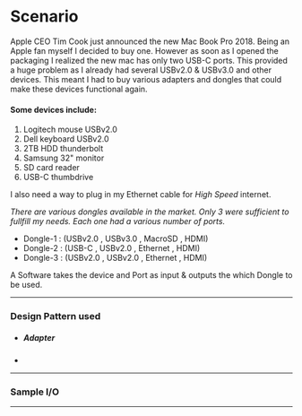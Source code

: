 # Scenario

Apple CEO Tim Cook just announced the new Mac Book Pro 2018. Being an Apple fan myself I decided to buy one. However as soon as I opened the packaging I realized the new mac has only two USB-C ports. This provided a huge problem as I already had several USBv2.0 & USBv3.0 and other devices. This meant I had to buy various adapters and dongles that could make these devices functional again.

#### Some devices include:

1. Logitech mouse USBv2.0
2. Dell keyboard USBv2.0
3. 2TB HDD thunderbolt
4. Samsung 32" monitor
5. SD card reader
6. USB-C thumbdrive

I also need a way to plug in my Ethernet cable for *High Speed* internet.

*There are various dongles available in the market. Only 3 were sufficient to fullfill my needs. Each one had a various number of ports.*

-  Dongle-1 : (USBv2.0 , USBv3.0 , MacroSD , HDMI)
-  Dongle-2 : (USB-C , USBv2.0 , Ethernet , HDMI)
-  Dongle-3 : (USBv2.0 , USBv2.0 , Ethernet , HDMI)

A Software takes the device and Port as input & outputs the which Dongle to be used.

---
### Design Pattern used
- ##### Adapter
-

---
### Sample I/O

---
